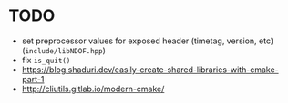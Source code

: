 # TODO
* set preprocessor values for exposed header (timetag, version, etc) (`include/libNDOF.hpp`)
* fix `is_quit()`
* https://blog.shaduri.dev/easily-create-shared-libraries-with-cmake-part-1 
* http://cliutils.gitlab.io/modern-cmake/
